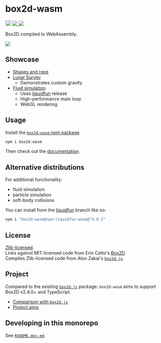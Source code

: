 # box2d-wasm


<p>
    <a href="https://badge.fury.io/js/box2d-wasm"><img src="https://badge.fury.io/js/box2d-wasm.svg" alt="npm version" height="18"></a>
    <a href="LICENSE.zlib.txt">
        <img src="https://img.shields.io/badge/License-Zlib-lightgrey.svg"/>
    </a>
    <a href="https://twitter.com/intent/follow?screen_name=Birchlabs">
        <img src="https://img.shields.io/twitter/follow/Birchlabs.svg?style=social&logo=twitter"/>
    </a>
</p>

Box2D compiled to WebAssembly.

![](https://birchlabs.co.uk/box2d-wasm/webpage-50fps.gif)

## Showcase

- [Shapes and rope](https://birchlabs.co.uk/box2d-wasm/demo/)
- [Lunar Survey](https://birchlabs.co.uk/lunar-survey/)
  - Demonstrates custom gravity
- [Fluid simulation](https://birchlabs.co.uk/box2d-wasm-liquidfun/)
  - Uses [liquidfun](https://github.com/Birch-san/box2d-wasm/releases/tag/v4.0.0-liquidfun.0) release
  - High-performance main loop
  - WebGL rendering

## Usage

Install the [`box2d-wasm` npm package](https://www.npmjs.com/package/box2d-wasm)

```bash
npm i box2d-wasm
```

Then check out the [documentation](docs).

## Alternative distributions

For additional functionality:

- fluid simulation
- particle simulation
- soft-body collisions

You can install from the [liquidfun](https://github.com/Birch-san/box2d-wasm/releases/tag/v4.0.0-liquidfun.0) branch like so:

```bash
npm i "box2d-wasm@npm:liquidfun-wasm@^4.0.2"
```

## License

[Zlib-licensed](LICENSE.zlib.txt).  
Links against MIT-licensed code from Erin Catto's [Box2D](https://github.com/erincatto/box2d).  
Compiles Zlib-licensed code from Alon Zakai's [`box2d.js`](https://github.com/kripken/box2d.js).

## Project

Compared to the existing [`box2d.js`](https://github.com/kripken/box2d.js/) package: `box2d-wasm` aims to support Box2D v2.4.0+ and TypeScript.

- [Comparison with `box2d.js`](README.comparison-with-box2d-js.md)
- [Project aims](README.project-aims.md)

## Developing in this monorepo

See [`README.dev.md`](README.dev.md).
